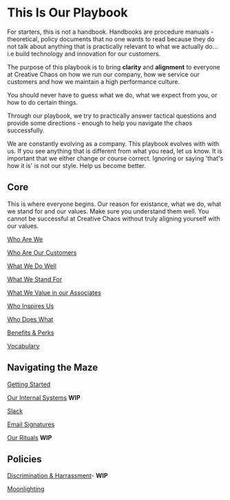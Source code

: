 # This Is Our Playbook
For starters, this is not a handbook. Handbooks are procedure manuals - theoretical, policy documents that no one wants to read because they do not talk about anything that is practically relevant to what we actually do... i.e build technology and innovation for our customers.

The purpose of this playbook is to bring **clarity** and **alignment** to everyone at Creative Chaos on how we run our company, how we service our customers and how we maintain a high performance culture.

You should never have to guess what we do, what we expect from you, or how to do certain things.

Through our playbook, we try to practically answer tactical questions and provide some directions - enough to help you navigate the chaos successfully.

We are constantly evolving as a company. This playbook evolves with with us. If you see anything that is different from what you read, let us know. It is important that we either change or course correct. Ignoring or saying 'that's how it is' is not our style. Help us become better.

## Core
This is where everyone begins. Our reason for existance, what we do, what we stand for and our values. Make sure you understand them well. You cannot be successful at Creative Chaos without truly aligning yourself with our values.

[Who Are We](whoarewe.md)

[Who Are Our Customers](whoareourcustomers.md)

[What We Do Well](whatwedowell.md)

[What We Stand For](ourcompanyvalues.md)

[What We Value in our Associates](whatwevalueinassociates.md)

[Who Inspires Us](whoinspiresus.md)

[Who Does What](whodoeswhat.md)

[Benefits & Perks](benefitsperks.md)

[Vocabulary](vocabulary.md)


## Navigating the Maze

[Getting Started](gettingstarted.md)

[Our Internal Systems](internalsystems.md) **WIP**

[Slack](slack.md)

[Email Signatures](emailsignatures.md)

[Our Rituals](ourrituals.md) **WIP**


## Policies
[Discrimination & Harrassment](discriminationharrassment.md)- **WIP**

[Moonlighting](moonlighting.md)

